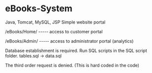 # eBooks-System
Java, Tomcat, MySQL, JSP
Simple website portal

/eBooks/Home/  -----  access to customer portal

/eBooks/Admin/ ----- access to administrator portal (analytics)

Database establishment is required. Run SQL scripts in the SQL script folder. tables.sql -> data.sql

The third order request is denied. (This is hard coded in the code)
